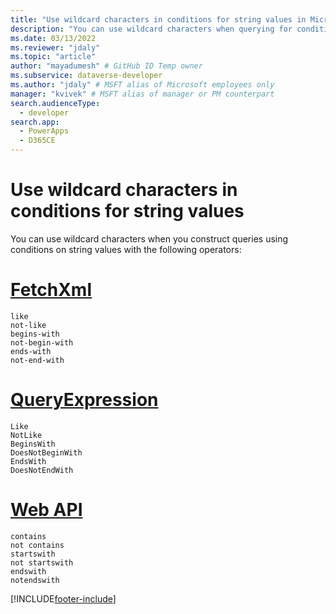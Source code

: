 ```yaml
---
title: "Use wildcard characters in conditions for string values in Microsoft Dataverse (PowerApps) | Microsoft Docs" 
description: "You can use wildcard characters when querying for conditions using string values." # 115-145 characters including spaces. This abstract displays in the search result.
ms.date: 03/13/2022
ms.reviewer: "jdaly"
ms.topic: "article"
author: "mayadumesh" # GitHub ID Temp owner
ms.subservice: dataverse-developer
ms.author: "jdaly" # MSFT alias of Microsoft employees only
manager: "kvivek" # MSFT alias of manager or PM counterpart
search.audienceType: 
  - developer
search.app: 
  - PowerApps
  - D365CE
---
```

# Use wildcard characters in conditions for string values

You can use wildcard characters when you construct queries using conditions on string values with the following operators:

# [FetchXml](#tab/fetchxml)

`like`<br/>
`not-like`<br/>
`begins-with`<br/>
`not-begin-with`<br/>
`ends-with`<br/>
`not-end-with`<br/>


# [QueryExpression](#tab/queryexpression)

`Like`<br/>
`NotLike`<br/>
`BeginsWith`<br/>
`DoesNotBeginWith`<br/>
`EndsWith`<br/>
`DoesNotEndWith`<br/>

# [Web API](#tab/webapi)

`contains`<br/>
`not contains`<br/>
`startswith`<br/>
`not startswith`<br/>
`endswith`<br/>
`notendswith`<br/>



[!INCLUDE[footer-include](../../includes/footer-banner.md)]